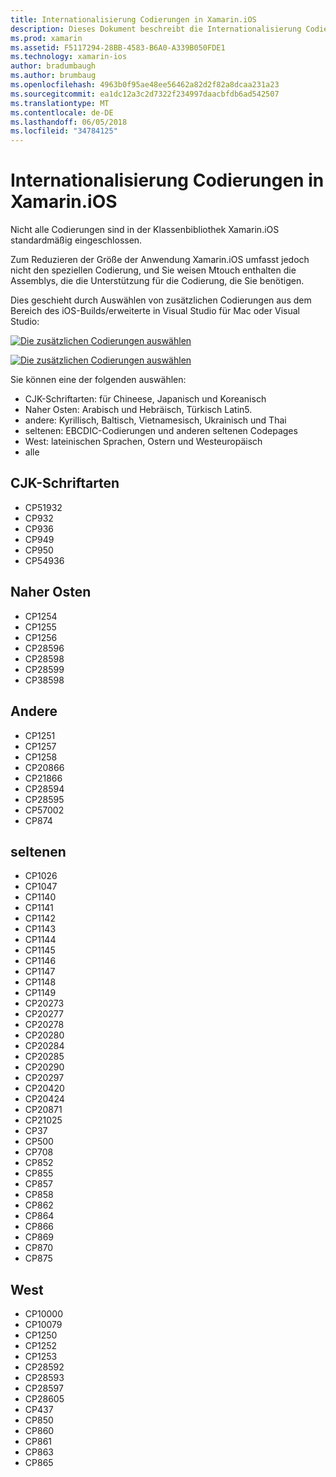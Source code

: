 ```yaml
---
title: Internationalisierung Codierungen in Xamarin.iOS
description: Dieses Dokument beschreibt die Internationalisierung Codierungen in Xamarin.iOS, erläutern die verfügbaren Codierungen und wie sie eine app hinzugefügt.
ms.prod: xamarin
ms.assetid: F5117294-28BB-4583-B6A0-A339B050FDE1
ms.technology: xamarin-ios
author: bradumbaugh
ms.author: brumbaug
ms.openlocfilehash: 4963b0f95ae48ee56462a82d2f82a8dcaa231a23
ms.sourcegitcommit: ea1dc12a3c2d7322f234997daacbfdb6ad542507
ms.translationtype: MT
ms.contentlocale: de-DE
ms.lasthandoff: 06/05/2018
ms.locfileid: "34784125"
---
```

# <a name="internationalization-encodings-in-xamarinios"></a>Internationalisierung Codierungen in Xamarin.iOS

Nicht alle Codierungen sind in der Klassenbibliothek Xamarin.iOS standardmäßig eingeschlossen.

Zum Reduzieren der Größe der Anwendung Xamarin.iOS umfasst jedoch nicht den speziellen Codierung, und Sie weisen Mtouch enthalten die Assemblys, die die Unterstützung für die Codierung, die Sie benötigen.

Dies geschieht durch Auswählen von zusätzlichen Codierungen aus dem Bereich des iOS-Builds/erweiterte in Visual Studio für Mac oder Visual Studio:

 [![](encodings-images/00.png "Die zusätzlichen Codierungen auswählen")](encodings-images/00.png#lightbox)

 [![](encodings-images/00a.png "Die zusätzlichen Codierungen auswählen")](encodings-images/00a.png#lightbox)

Sie können eine der folgenden auswählen:

-  CJK-Schriftarten: für Chineese, Japanisch und Koreanisch
-  Naher Osten: Arabisch und Hebräisch, Türkisch Latin5.
-  andere: Kyrillisch, Baltisch, Vietnamesisch, Ukrainisch und Thai
-  seltenen: EBCDIC-Codierungen und anderen seltenen Codepages
-  West: lateinischen Sprachen, Ostern und Westeuropäisch
-  alle


 <a name="cjk" />


## <a name="cjk"></a>CJK-Schriftarten

-  CP51932
-  CP932
-  CP936
-  CP949
-  CP950
-  CP54936


 <a name="mideast" />


## <a name="mideast"></a>Naher Osten

-  CP1254
-  CP1255
-  CP1256
-  CP28596
-  CP28598
-  CP28599
-  CP38598


 <a name="other" />


## <a name="other"></a>Andere

-  CP1251
-  CP1257
-  CP1258
-  CP20866
-  CP21866
-  CP28594
-  CP28595
-  CP57002
-  CP874


 <a name="rare" />


## <a name="rare"></a>seltenen

-  CP1026
-  CP1047
-  CP1140
-  CP1141
-  CP1142
-  CP1143
-  CP1144
-  CP1145
-  CP1146
-  CP1147
-  CP1148
-  CP1149
-  CP20273
-  CP20277
-  CP20278
-  CP20280
-  CP20284
-  CP20285
-  CP20290
-  CP20297
-  CP20420
-  CP20424
-  CP20871
-  CP21025
-  CP37
-  CP500
-  CP708
-  CP852
-  CP855
-  CP857
-  CP858
-  CP862
-  CP864
-  CP866
-  CP869
-  CP870
-  CP875


 <a name="west" />


## <a name="west"></a>West

-  CP10000
-  CP10079
-  CP1250
-  CP1252
-  CP1253
-  CP28592
-  CP28593
-  CP28597
-  CP28605
-  CP437
-  CP850
-  CP860
-  CP861
-  CP863
-  CP865

